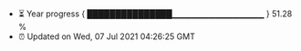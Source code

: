 - ⏳ Year progress { ███████████████▁▁▁▁▁▁▁▁▁▁▁▁▁▁▁ } 51.28 %
- ⏰ Updated on Wed, 07 Jul 2021 04:26:25 GMT

